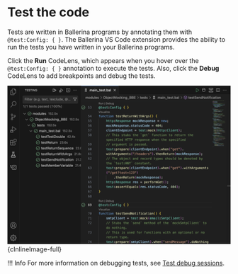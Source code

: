 # Test the code

Tests are written in Ballerina programs by annotating them with `@test:Config: { }`. The Ballerina VS Code extension provides the ability to run the tests you have written in your Ballerina programs.

Click the **Run** CodeLens, which appears when you hover over the `@test:Config: { }` annotation to execute the tests. Also, click the **Debug** CodeLens to add breakpoints and debug the tests.

![Write tests](./img/test-the-code/write-tests.png){cInlineImage-full}

!!! Info 
    For more information on debugging tests, see [Test debug sessions](../debug-the-code/debug-sessions/#test-debug-sessions_1).
